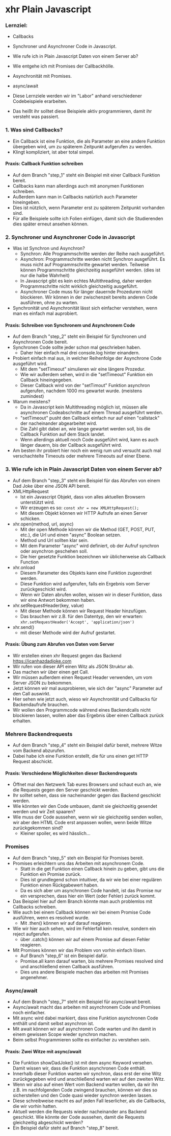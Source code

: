# xhr Plain Javascript

### Lernziel:

- Callbacks
- Synchroner und Asynchroner Code in Javascript.
- Wie rufe ich in Plain Javascript Daten von einem Server ab?
- Wie entgehe ich mit Promises der Callbackhölle.
- Asynchronität mit Promises.
- async/await

- Diese Lernziele werden wir im "Labor" anhand verschiedener Codebeispiele erarbeiten.
- Das heißt ihr solltet diese Beispiele aktiv programmieren, damit ihr versteht was passiert.

### 1. Was sind Callbacks?

- Ein Callback ist eine Funktion, die als Parameter an eine andere Funktion übergeben wird, um zu späterem Zeitpunkt aufgerufen zu werden.
- Klingt kompliziert, ist aber total simpel.

#### Praxis: Callback Funktion schreiben

- Auf dem Branch "step_1" steht ein Beispiel mit einer Callback Funktion bereit.
- Callbacks kann man allerdings auch mit anonymen Funktionen schreiben.
- Außerdem kann man in Callbacks natürlich auch Parameter hineingeben.
- Dies ist nützlich, wenn Parameter erst zu späterem Zeitpunkt vorhanden sind.
- Für alle Beispiele sollte ich Folien einfügen, damit sich die Studierenden dies später erneut ansehen können.

### 2. Synchroner und Asynchroner Code in Javascript

- Was ist Synchron und Asynchron?
    - Synchron: Alle Programmschritte werden der Reihe nach ausgeführt.
    - Asynchron: Programmschritte werden nicht Synchron ausgeführt. Es muss nicht auf Programmschritte gewartet werden. Teilweise können Programmschritte gleichzeitig ausgeführt werden. (dies ist nur die halbe Wahrheit)
    - In Javascript gibt es kein echtes Multithreading, daher werden Programmschritte nicht wirklich gleichzeitig ausgeführt.
    - Asynchroner Code muss für länger dauernde Prozeduren nicht blockieren. Wir können in der zwischenzeit bereits anderen Code ausführen, ohne zu warten.
- Synchronität und Asynchronität lässt sich einfacher verstehen, wenn man es einfach mal auprobiert.

#### Praxis: Schreiben von Synchronem und Asynchronem Code

- Auf dem Branch "step_2" steht ein Beispiel für Synchronen und Asynchronen Code bereit.
- Synchronen Code sollte jeder schon mal geschrieben haben.
    - Daher hier einfach mal drei console.log hinter einandern.
- Probiert einfach mal aus, in welcher Reihenfolge der Asynchrone Code ausgeführt wird.
    - Mit dem "setTimeout" simulieren wir eine längere Prozedur.
    - Wie wir außerdem sehen, wird in die "setTimeout" Funktion ein Callback hineingegeben.
    - Dieser Callback wird von der "setTimout" Funktion asynchron aufgerufen, nachdem 1000 ms gewartet wurde. (meistens zumindest)
- Warum meistens?
    - Da in Javascript kein Multithreading möglich ist, müssen alle asynchronen Codeabschnitte auf einem Thread ausgeführt werden.
    - "setTimeout" pusht den Callback einfach nur auf einen "callstack" der nacheinander abgearbeitet wird.
    - Die Zahl gibt dabei an, wie lange gewartet werden soll, bis die Callback Funktion auf dem Stack landet.
    - Wenn allerdings aktuell noch Code ausgeführt wird, kann es auch länger dauern, bis der Callback ausgeführt wird.
- Am besten ihr probiert hier noch ein wenig rum und versucht auch mal verschachtelte Timeouts oder mehrere Timeouts auf einer Ebene.

### 3. Wie rufe ich in Plain Javascript Daten von einem Server ab?

- Auf dem Branch "step_3" steht ein Beispiel für das Abrufen von einem Dad Joke über eine JSON API bereit.
- XMLHttpRequest
    - Ist ein Javascript Objekt, dass von alles aktuellen Browsern unterstützt wird.
    - Wir erzeugen es so: `const xhr = new XMLHttpRequest();`
    - Mit diesem Objekt können wir HTTP Aufrufe an einen Server schicken.
- xhr.open(method, url, async)
    - Mit der open Methode können wir die Method (GET, POST, PUT, etc.), die Url und einen "async" Boolean setzen.
    - Method und Url sollten klar sein.
    - Mit dem Parameter "async" wird definiert, ob der Aufruf synchron oder asynchron geschehen soll.
    - Die hier gesetzte Funktion bezeichnen wir üblicherweise als Callback Function
- xhr.onload
    - Diesem Parameter des Objekts kann eine Funktion zugeordnet werden.
    - Diese Funktion wird aufgerufen, falls ein Ergebnis vom Server zurückgeschickt wird.
    - Wenn wir Daten abrufen wollen, wissen wir in dieser Funktion, dass wir eine Antwort bekommen haben.
- xhr.setRequestHeader(key, value)
    - Mit dieser Methode können wir Request Header hinzufügen.
    - Das brauchen wir z.B. für den Datentyp, den wir erwarten: `xhr.setRequestHeader('Accept', 'application/json')`
- xhr.send()
    - mit dieser Methode wird der Aufruf gestartet.

#### Praxis: Übung zum Abrufen von Daten vom Server

- Wir erstellen einen xhr Request gegen das Backend https://icanhazdadjoke.com
- Wir rufen von dieser API einen Witz als JSON Struktur ab.
- Das machen wir über einen get Call.
- Wir müssen außerdem einen Request Header verwenden, um vom Server JSON zu bekommen.
- Jetzt können wir mal ausprobieren, wie sich der "async" Parameter auf den Call auswirkt.
- Hier sehen wie jetzt auch, wieso wir Asynchronität und Callbacks für Backendaufrufe brauchen.
- Wir wollen den Programmcode während eines Backendcalls nicht blockieren lassen, wollen aber das Ergebnis über einen Callback zurück erhalten.

### Mehrere Backendrequests

- Auf dem Branch "step_4" steht ein Beispiel dafür bereit, mehrere Witze vom Backend abzurufen.
- Dabei habe ich eine Funktion erstellt, die für uns einen get HTTP Request abschickt.

#### Praxis: Verschiedene Möglichkeiten dieser Backendrequests

- Öffnet mal den Netzwerk Tab eures Browsers und schaut euch an, wie die Requests gegen den Server geschickt werden.
- Ihr solltet sehen, dass sie nacheinander gegen das Backend geschickt werden.
- Wie könnten wir den Code umbauen, damit sie gleichzeitig gesendet werden und wir Zeit spaaren?
- Wie muss der Code aussehen, wenn wir sie gleichzeitig senden wollen, wir aber den HTML Code erst anpassen wollen, wenn beide Witze zurückgekommen sind?
    - Kleiner spoiler, es wird hässlich...

### Promises

- Auf dem Branch "step_5" steh ein Beispiel für Promises bereit.
- Promises erleichtern uns das Arbeiten mit asynchronem Code.
    - Statt in die get Funktion einen Callback hinein zu geben, gibt uns die Funktion ein Promise zurück.
    - Dies ist grundlegend schon intuitiver, da wir wie bei einer regulären Funktion einen Rückgabewert haben.
    - Da es sich aber um asynchronen Code handelt, ist das Promise nur ein versprechen, dass hier ein Wert (oder Fehler) zurück kommt.
- Das Beispiel hier auf dem Branch könnte man auch problemlos mit Callbacks schreiben. 
- Wie auch bei einem Callback können wir bei einem Promise Code ausführen, wenn es resolved wurde.
    - Mit .then() können wir auf darauf reagieren.
- Wie wir hier auch sehen, wird im Fehlerfall kein resolve, sondern ein reject aufgerufen.
    - über .catch() können wir auf einem Promise auf diesen Fehler reagieren.
- Mit Promises können wir das Problem von vorhin einfach lösen. 
    - Auf Branch "step_6" ist ein Beispiel dafür.
    - Promise.all kann darauf warten, bis mehrere Promises resolved sind und anschließend einen Callback ausführen.
    - Dies uns andere Beispiele machen das arbeiten mit Promises angenehmer.

### Async/await

- Auf dem Branch "step_7" steht ein Beispiel für async/await bereit.
- Async/await macht das arbeiten mit asynchronem Code und Promises noch einfacher.
- Mit async wird dabei markiert, dass eine Funktion asynchronen Code enthält und damit selbst asynchron ist.
- Mit await können wir auf asynchronen Code warten und ihn damit in einem gewissen Scope wieder synchron machen.
- Beim selbst Programmieren sollte es einfacher zu verstehen sein.

#### Praxis: Zwei Witze mit async/await

- Die Funktion showDadJoke() ist mit dem async Keyword versehen. Damit wissen wir, dass die Funktion asynchronen Code enthält.
- Innerhalb dieser Funktion warten wir synchron, dass erst der eine Witz zurückgegeben wird und anschließend warten wir auf den zweiten Witz.
- Wenn wir also auf einen Wert vom Backend warten wollen, da wir ihn z.B. im nachfolgenden Code zwingend brauchen, können wir dies so sicherstellen und den Code quasi wieder synchron werden lassen.
- Diese schreibweise macht es auf jeden Fall leserlicher, als die Callbacks, die wir vorhin hatten.
- Aktuell werden die Requests wieder nacheinander ans Backend geschickt. Wie könnte der Code aussehen, damit die Requests gleichzeitig abgeschickt werden? 
- Ein Beispiel dafür steht auf Branch "step_8" bereit.